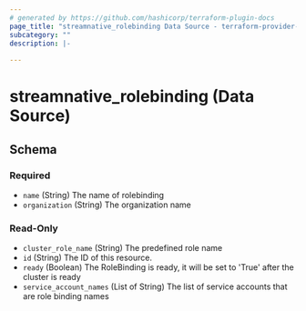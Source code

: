 ```yaml
---
# generated by https://github.com/hashicorp/terraform-plugin-docs
page_title: "streamnative_rolebinding Data Source - terraform-provider-streamnative"
subcategory: ""
description: |-
  
---
```


# streamnative_rolebinding (Data Source)





<!-- schema generated by tfplugindocs -->
## Schema

### Required

- `name` (String) The name of rolebinding
- `organization` (String) The organization name

### Read-Only

- `cluster_role_name` (String) The predefined role name
- `id` (String) The ID of this resource.
- `ready` (Boolean) The RoleBinding is ready, it will be set to 'True' after the cluster is ready
- `service_account_names` (List of String) The list of service accounts that are role binding names

